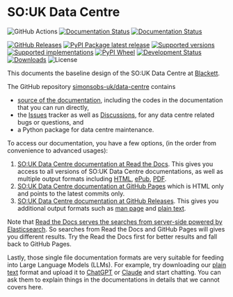 # SO:UK Data Centre

![GitHub Actions](https://github.com/simonsobs-uk/data-centre/workflows/Unit%20tests/badge.svg)
[![Documentation Status](https://readthedocs.org/projects/souk-data-centre/badge/?version=latest)](https://docs.souk.ac.uk/en/latest/?badge=latest)
[![Documentation Status](https://github.com/simonsobs-uk/data-centre/workflows/GitHub%20Pages/badge.svg)](https://simonsobs-uk.github.io/data-centre)

[![GitHub Releases](https://img.shields.io/github/tag/simonsobs-uk/data-centre.svg?label=github+release)](https://github.com/simonsobs-uk/data-centre/releases)
[![PyPI Package latest release](https://img.shields.io/pypi/v/souk.svg)](https://pypi.org/project/souk)
[![Supported versions](https://img.shields.io/pypi/pyversions/souk.svg)](https://pypi.org/project/souk)
[![Supported implementations](https://img.shields.io/pypi/implementation/souk.svg)](https://pypi.org/project/souk)
[![PyPI Wheel](https://img.shields.io/pypi/wheel/souk.svg)](https://pypi.org/project/souk)
[![Development Status](https://img.shields.io/pypi/status/souk.svg)](https://pypi.python.org/pypi/souk/)
[![Downloads](https://img.shields.io/pypi/dm/souk.svg)](https://pypi.python.org/pypi/souk/)
![License](https://img.shields.io/pypi/l/souk.svg)

This documents the baseline design of the SO:UK Data Centre at [Blackett](https://www.blackett.manchester.ac.uk).

The GitHub repository [simonsobs-uk/data-centre](https://github.com/simonsobs-uk/data-centre) contains

- [source of the documentation](https://github.com/simonsobs-uk/data-centre/tree/main/docs), including the codes in the documentation that you can run directly,
- the [Issues](https://github.com/simonsobs-uk/data-centre/issues) tracker as well as [Discussions](https://github.com/simonsobs-uk/data-centre/discussions), for any data centre related bugs or questions, and
- a Python package for data centre maintenance.

To access our documentation, you have a few options, (in the order from convenience to advanced usages):

1. [SO:UK Data Centre documentation at Read the Docs](https://docs.souk.ac.uk/en/latest/). This gives you access to all versions of SO:UK Data Centre documentations, as well as multiple output formats including [HTML](https://docs.souk.ac.uk/_/downloads/en/latest/htmlzip/), [ePub](https://docs.souk.ac.uk/_/downloads/en/latest/epub/), [PDF](https://docs.souk.ac.uk/_/downloads/en/latest/pdf/).
2. [SO:UK Data Centre documentation at GitHub Pages](https://simonsobs-uk.github.io/data-centre/) which is HTML only and points to the latest commits only.
3. [SO:UK Data Centre documentation at GitHub Releases](https://github.com/simonsobs-uk/data-centre/releases/latest). This gives you additional output formats such as [man page](https://github.com/simonsobs-uk/data-centre/releases/latest/download/soukdatacentre.1) and [plain text](https://github.com/simonsobs-uk/data-centre/releases/latest/download/soukdatacentre.txt).

Note that [Read the Docs serves the searches from server-side powered by Elasticsearch](https://docs.readthedocs.io/en/stable/server-side-search/index.html). So searches from Read the Docs and GitHub Pages will gives you different results. Try the Read the Docs first for better results and fall back to GitHub Pages.

Lastly, those single file documentation formats are very suitable for feeding into Large Language Models (LLMs). For example, try downloading our [plain text](https://github.com/simonsobs-uk/data-centre/releases/latest/download/soukdatacentre.txt) format and upload it to [ChatGPT](https://chat.openai.com) or [Claude](https://claude.ai/chats) and start chatting. You can ask them to explain things in the documentations in details that we cannot covers here.
